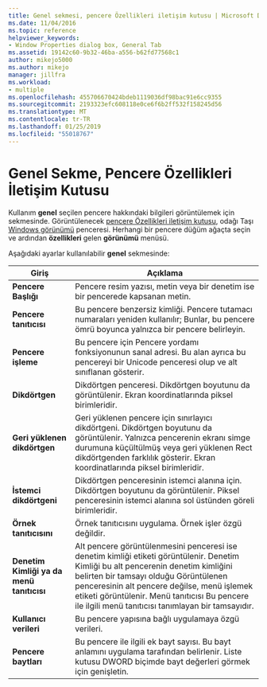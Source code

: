 ```yaml
---
title: Genel sekmesi, pencere Özellikleri iletişim kutusu | Microsoft Docs
ms.date: 11/04/2016
ms.topic: reference
helpviewer_keywords:
- Window Properties dialog box, General Tab
ms.assetid: 19142c60-9b32-46ba-a556-b62fd77568c1
author: mikejo5000
ms.author: mikejo
manager: jillfra
ms.workload:
- multiple
ms.openlocfilehash: 455706670424bdeb1119036df98bac91e6cc9355
ms.sourcegitcommit: 2193323efc608118e0ce6f6b2ff532f158245d56
ms.translationtype: MT
ms.contentlocale: tr-TR
ms.lasthandoff: 01/25/2019
ms.locfileid: "55018767"
---
```

# <a name="general-tab-window-properties-dialog-box"></a>Genel Sekme, Pencere Özellikleri İletişim Kutusu
Kullanım **genel** seçilen pencere hakkındaki bilgileri görüntülemek için sekmesinde. Görüntülenecek [pencere Özellikleri iletişim kutusu](../debugger/window-properties-dialog-box.md), odağı Taşı [Windows görünümü](../debugger/windows-view.md) penceresi. Herhangi bir pencere düğüm ağaçta seçin ve ardından **özellikleri** gelen **görünümü** menüsü.  
  
 Aşağıdaki ayarlar kullanılabilir **genel** sekmesinde:  
  
|Giriş|Açıklama|  
|-----------|-----------------|  
|**Pencere Başlığı**|Pencere resim yazısı, metin veya bir denetim ise bir pencerede kapsanan metin.|  
|**Pencere tanıtıcısı**|Bu pencere benzersiz kimliği. Pencere tutamacı numaraları yeniden kullanılır; Bunlar, bu pencere ömrü boyunca yalnızca bir pencere belirleyin.|  
|**Pencere işleme**|Bu pencere için Pencere yordamı fonksiyonunun sanal adresi. Bu alan ayrıca bu pencereyi bir Unicode penceresi olup ve alt sınıflanan gösterir.|  
|**Dikdörtgen**|Dikdörtgen penceresi. Dikdörtgen boyutunu da görüntülenir. Ekran koordinatlarında piksel birimleridir.|  
|**Geri yüklenen dikdörtgen**|Geri yüklenen pencere için sınırlayıcı dikdörtgeni. Dikdörtgen boyutunu da görüntülenir. Yalnızca pencerenin ekranı simge durumuna küçültülmüş veya geri yüklenen Rect dikdörtgenden farklılık gösterir. Ekran koordinatlarında piksel birimleridir.|  
|**İstemci dikdörtgeni**|Dikdörtgen penceresinin istemci alanına için. Dikdörtgen boyutunu da görüntülenir. Piksel penceresinin istemci alanına sol üstünden göreli birimleridir.|  
|**Örnek tanıtıcısını**|Örnek tanıtıcısını uygulama. Örnek işler özgü değildir.|  
|**Denetim Kimliği ya da menü tanıtıcısı**|Alt pencere görüntülenmesini penceresi ise denetim kimliği etiketi görüntülenir. Denetim Kimliği bu alt pencerenin denetim kimliğini belirten bir tamsayı olduğu Görüntülenen penceresinin alt pencere değilse, menü işlemek etiketi görüntülenir. Menü tanıtıcısı Bu pencere ile ilgili menü tanıtıcısı tanımlayan bir tamsayıdır.|  
|**Kullanıcı verileri**|Bu pencere yapısına bağlı uygulamaya özgü verileri.|  
|**Pencere baytları**|Bu pencere ile ilgili ek bayt sayısı. Bu bayt anlamını uygulama tarafından belirlenir. Liste kutusu DWORD biçimde bayt değerleri görmek için genişletin.|